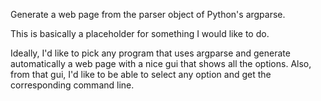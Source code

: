 Generate a web page from the parser object of Python's argparse.

This is basically a placeholder for something I would like to do.

Ideally, I'd like to pick any program that uses argparse and generate
automatically a web page with a nice gui that shows all the
options. Also, from that gui, I'd like to be able to select any option
and get the corresponding command line.
